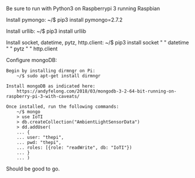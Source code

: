 Be sure to run with Python3 on Raspberrypi 3 running Raspbian

Install pymongo:
	~/$ pip3 install pymongo=2.7.2

Install urllib:
	~/$ pip3 install urllib

Install socket, datetime, pytz, http.client:
	~/$ pip3 install socket
	"    " datetime
	"    " pytz
	"    " http.client

Configure mongoDB:

	Begin by installing dirmngr on Pi:
		~/$ sudo apt-get install dirmngr

	Install mongoDB as indicated here:
		https://andyfelong.com/2018/03/mongodb-3-2-64-bit-running-on-raspberry-pi-3-with-caveats/

	Once installed, run the following commands:
		~/$ mongo
		> use IoTI
		> db.createCollection("AmbientLightSensorData")
		> dd.addUser(
		... {
		... user: "thepi",
		... pwd: "thepi",
		... roles: [{role: "readWrite", db: "IoTI"})
		... }
		... )

Should be good to go.
		


